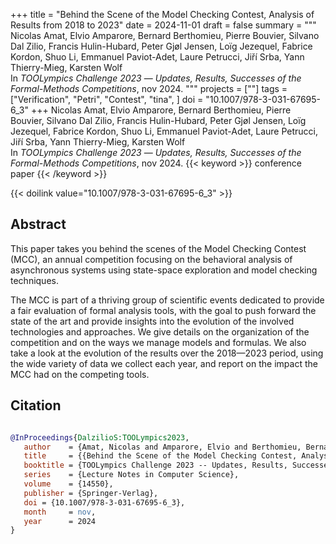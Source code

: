 +++
title = "Behind the Scene of the Model Checking Contest, Analysis of Results from 2018 to 2023"
date = 2024-11-01
draft = false
summary = """
Nicolas Amat, Elvio Amparore, Bernard Berthomieu, Pierre Bouvier, Silvano Dal Zilio, Francis Hulin-Hubard, Peter Gjøl Jensen, Loïg Jezequel, Fabrice Kordon, Shuo Li, Emmanuel Paviot-Adet, Laure Petrucci, Jiří Srba, Yann Thierry-Mieg, Karsten Wolf <br />
In _TOOLympics Challenge 2023_ — _Updates, Results, Successes of the Formal-Methods Competitions_, nov 2024.
"""
projects = [""]
tags = ["Verification", "Petri", "Contest", "tina", ]
doi = "10.1007/978-3-031-67695-6_3"
+++
Nicolas Amat, Elvio Amparore, Bernard Berthomieu, Pierre Bouvier, Silvano Dal Zilio, Francis Hulin-Hubard, Peter Gjøl Jensen, Loïg Jezequel, Fabrice Kordon, Shuo Li, Emmanuel Paviot-Adet, Laure Petrucci, Jiří Srba, Yann Thierry-Mieg, Karsten Wolf <br />
In _TOOLympics Challenge 2023_ — _Updates, Results, Successes of the Formal-Methods Competitions_, nov 2024.
{{< keyword >}} conference paper {{< /keyword >}}


{{< doilink value="10.1007/978-3-031-67695-6_3" >}}

## Abstract
This paper takes you behind the scenes of the Model Checking Contest (MCC), an annual
        competition focusing on the behavioral analysis of asynchronous systems using state-space
        exploration and model checking techniques.

The MCC is part of a thriving group of scientific events dedicated to provide a fair
        evaluation of formal analysis tools, with the goal to push forward the state of the art and
        provide insights into the evolution of the involved technologies and approaches. We give
        details on the organization of the competition and on the ways we manage models and
        formulas. We also take a look at the evolution of the results over the 2018—2023 period,
        using the wide variety of data we collect each year, and report on the impact the MCC had on
        the competing tools.



## Citation

```bibtex

@InProceedings{DalzilioS:TOOLympics2023,
   author    = {Amat, Nicolas and Amparore, Elvio and Berthomieu, Bernard and Bouvier, Pierre and {Dal Zilio}, Silvano and Hulin-Hubard, Francis and Jensen, Peter Gjøl and Jezequel, Loïg and Kordon, Fabrice and Li, Shuo and Paviot-Adet, Emmanuel and Petrucci, Laure and Srba, Jiří and Thierry-Mieg, Yann and Wolf, Karsten},
   title     = {{Behind the Scene of the Model Checking Contest, Analysis of Results from 2018 to 2023}},
   booktitle = {TOOLympics Challenge 2023 -- Updates, Results, Successes of the Formal-Methods Competitions},
   series    = {Lecture Notes in Computer Science},
   volume    = {14550},
   publisher = {Springer-Verlag},
   doi = {10.1007/978-3-031-67695-6_3},
   month     = nov, 
   year      = 2024
}

````

